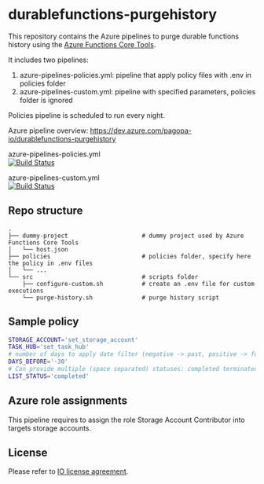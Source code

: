 # durablefunctions-purgehistory

This repository contains the Azure pipelines to purge durable functions history using the [Azure Functions Core Tools](https://docs.microsoft.com/en-us/azure/azure-functions/functions-run-local).

It includes two pipelines:
1. azure-pipelines-policies.yml: pipeline that apply policy files with .env in policies folder
1. azure-pipelines-custom.yml: pipeline with specified parameters, policies folder is ignored

Policies pipeline is scheduled to run every night.

Azure pipeline overview: https://dev.azure.com/pagopa-io/durablefunctions-purgehistory

azure-pipelines-policies.yml  
[![Build Status](https://dev.azure.com/pasqdvt/df-purgehistory/_apis/build/status/df-purgehistory-policies?branchName=master)](https://dev.azure.com/pasqdvt/df-purgehistory/_build/latest?definitionId=1&branchName=master)

azure-pipelines-custom.yml  
[![Build Status](https://dev.azure.com/pasqdvt/df-purgehistory/_apis/build/status/df-purgehistory-custom?branchName=master)](https://dev.azure.com/pasqdvt/df-purgehistory/_build/latest?definitionId=2&branchName=master)

## Repo structure

    .
    ├── dummy-project                     # dummy project used by Azure Functions Core Tools
    │   └── host.json
    ├── policies                          # policies folder, specify here the policy in .env files
    │   └── ...
    └── src                               # scripts folder
        ├── configure-custom.sh           # create an .env file for custom executions
        └── purge-history.sh              # purge history script

## Sample policy

```bash
STORAGE_ACCOUNT='set_storage_account'
TASK_HUB='set_task_hub'
# number of days to apply date filter (negative -> past, positive -> future)
DAYS_BEFORE='-30'
# Can provide multiple (space separated) statuses: completed terminated canceled failed
LIST_STATUS='completed'
```

## Azure role assignments

This pipeline requires to assign the role Storage Account Contributor into targets storage accounts.

## License
Please refer to [IO license agreement](https://github.com/pagopa/io-app/blob/master/LICENSE).
